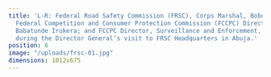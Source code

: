 ```yaml
---
title: 'L-R: Federal Road Safety Commission (FRSC), Corps Marshal, Boboye Oyeyemi;
  Federal Competition and Consumer Protection Commission (FCCPC) Director General,
  Babatunde Irukera; and FCCPC Director, Surveillance and Enforcement, Mrs Leke Ogundipe
  during the Director General’s visit to FRSC Headquarters in Abuja.'
position: 6
image: "/uploads/frsc-01.jpg"
dimensions: 1012x675
---
```


